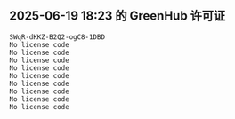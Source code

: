 ## 2025-06-19 18:23 的 GreenHub 许可证
```
SWqR-dKKZ-B2Q2-ogC8-1DBD
No license code
No license code
No license code
No license code
No license code
No license code
No license code
No license code
No license code
```
